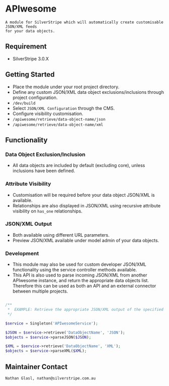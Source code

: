# APIwesome

	A module for SilverStripe which will automatically create customisable JSON/XML feeds
	for your data objects.

## Requirement

* SilverStripe 3.0.X

## Getting Started

* Place the module under your root project directory.
* Define any custom JSON/XML data object exclusions/inclusions through project configuration.
* `/dev/build`
* Select `JSON/XML Configuration` through the CMS.
* Configure visibility customisation.
* `/apiwesome/retrieve/data-object-name/json`
* `/apiwesome/retrieve/data-object-name/xml`

## Functionality

### Data Object Exclusion/Inclusion

* All data objects are included by default (excluding core), unless inclusions have been defined.

### Attribute Visibility

* Customisation will be required before your data object JSON/XML is available.
* Relationships are also displayed in JSON/XML using recursive attribute visibility on `has_one` relationships.

### JSON/XML Output

* Both available using different URL parameters.
* Preview JSON/XML available under model admin of your data objects.

### Development

* This module may also be used for custom developer JSON/XML functionality using the service controller methods available.
* This API is also used to parse incoming JSON/XML from another APIwesome instance, and return the appropriate data objects list. Therefore this can be used as both an API and an external connector between multiple projects.

```php

/**
 *	EXAMPLE: Retrieve the appropriate JSON/XML output of the specified data object type, parsing it to return a formatted array of data objects and their relationships.
 */

$service = Singleton('APIwesomeService');

$JSON = $service->retrieve('DataObjectName', 'JSON');
$objects = $service->parseJSON($JSON);

$XML = $service->retrieve('DataObjectName', 'XML');
$objects = $service->parseXML($XML);
```

## Maintainer Contact

	Nathan Glasl, nathan@silverstripe.com.au

